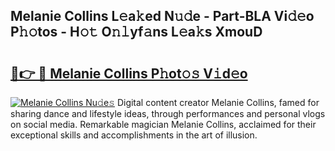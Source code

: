 ## Melanie Collins L𝚎a𝚔ed N𝚞𝚍e - Part-BLA Vi𝚍𝚎o P𝚑𝚘tos - H𝚘𝚝 O𝚗𝚕yf𝚊ns L𝚎a𝚔s XmouD

# <h2><a href="http://kf1fgs2.oniu.top/?m=Melanie+Collins">🔗👉 🔴 Melanie Collins P𝚑ot𝚘𝚜 V𝚒d𝚎o</a></h2>

[![Melanie Collins Nu𝚍e𝚜](https://i.imgur.com/0qMVB7G.gif)](http://kf1fgs2.oniu.top/?m=Melanie+Collins)
Digital content creator Melanie Collins, famed for sharing dance and lifestyle ideas, through performances and personal vlogs on social media. Remarkable magician Melanie Collins, acclaimed for their exceptional skills and accomplishments in the art of illusion.  
